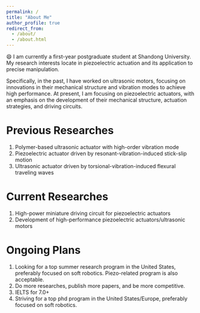 ```yaml
---
permalink: /
title: "About Me"
author_profile: true
redirect_from: 
  - /about/
  - /about.html
---
```


:smile: I am currently a first-year postgraduate student at Shandong University. My research interests locate in piezoelectric actuation and its application to precise manipulation. 

Specifically, in the past, I have worked on ultrasonic motors, focusing on innovations in their mechanical structure and vibration modes to achieve high performance. At present, I am focusing on piezoelectric actuators, with an emphasis on the development of their mechanical structure, actuation strategies, and driving circuits.

Previous Researches
======
1. Polymer-based ultrasonic actuator with high-order vibration mode
2. Piezoelectric actuator driven by resonant-vibration-induced stick-slip motion
3. Ultrasonic actuator driven by torsional-vibration-induced flexural traveling waves

Current Researches
======
1. High-power miniature driving circuit for piezoelectric actuators
2. Development of high-performance piezoelectric actuators/ultrasonic motors

Ongoing Plans
======
1. Looking for a top summer research program in the United States, preferably focused on soft robotics. Piezo-related program is also acceptable.
2. Do more researches, publish more papers, and be more competitive.
3. IELTS for 7.0+
4. Striving for a top phd program in the United States/Europe, preferably focused on soft robotics.
